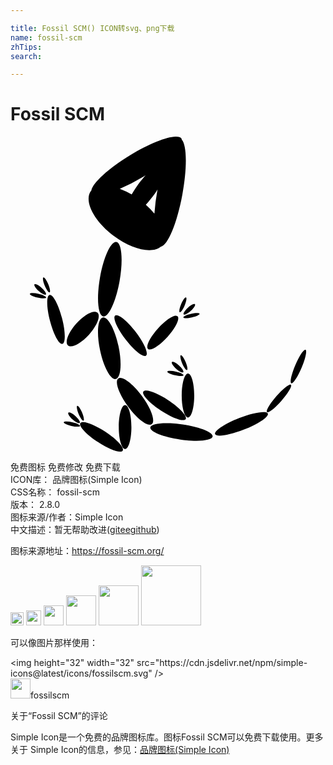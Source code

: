 ```yaml
---

title: Fossil SCM() ICON转svg、png下载
name: fossil-scm
zhTips: 
search: 

---
```


# Fossil SCM  <small style="font-size: 60%;font-weight: 100"></small>

<div id="svg" class="svg-wrap">
<svg role="img" xmlns="http://www.w3.org/2000/svg" viewBox="0 0 24 24"><title>Fossil SCM icon</title><path d="M12.571 0c-.699.022-2.041.555-3.458 1.419C7.464 2.42 6.258 3.538 6.16 4.108c-.008.009-.019.014-.026.023-.563.746.203 2.277 1.711 3.414 1.408 1.063 2.958 1.397 3.617.832.518-.09 1.227-1.776 1.627-3.94.383-2.054.35-3.812-.045-4.214-.006-.02.001-.048-.01-.066-.069-.113-.23-.163-.463-.156zm-2.277 2.936c-.164.193-.329.383-.492.605-.217.296-.403.587-.568.866a5.705 5.705 0 00-.908-.432 14.052 14.052 0 001.785-.914c.067-.04.118-.084.183-.125zm.912 1.084c-.004.024-.01.043-.015.066a16.33 16.33 0 00-.227 1.78 6.106 6.106 0 00-.654-.674c.215-.241.436-.507.652-.801.093-.127.16-.246.244-.371zm-3.14 4.002c-.41-.075-.968 1.14-1.246 2.706-.276 1.566-.164 2.897.246 2.969.41.072.972-1.141 1.248-2.707.276-1.566.164-2.896-.248-2.968zm-5.56 2.708c-.072.032-.026.314.103.625.132.312.297.539.37.51.074-.031.025-.311-.104-.623-.13-.312-.295-.54-.37-.512zm-.602.506c-.035-.005-.061 0-.076.018-.062.067.083.298.322.512.24.215.483.332.545.265.06-.07-.084-.298-.324-.513-.18-.16-.361-.267-.467-.282zm-.224.684c-.118 0-.197.02-.205.058-.017.077.247.205.587.282.343.078.636.078.653.002.017-.08-.248-.204-.588-.284a2.163 2.163 0 00-.447-.058zm1.296.144c-.251.067-.235.954.036 1.98.27 1.03.695 1.81.945 1.745.25-.067.234-.954-.037-1.98-.271-1.03-.694-1.812-.944-1.745zm10.394.186c-.072-.031-.237.198-.369.51-.13.311-.178.59-.103.62.072.032.24-.197.369-.51.13-.31.178-.591.103-.62zm.61.504c-.105.015-.285.12-.463.281-.238.213-.382.445-.323.512.058.064.304-.057.541-.27.238-.213.38-.443.32-.508-.014-.016-.04-.02-.075-.015zm-7.625.593c-.34.035-.86.369-1.326.883-.621.686-.914 1.437-.652 1.672.261.237.978-.125 1.601-.81.621-.689.912-1.437.65-1.674-.065-.059-.16-.082-.273-.07zm7.85.092c-.119 0-.276.018-.446.057-.343.077-.607.202-.59.281.017.077.31.077.652 0 .34-.077.607-.202.588-.28-.008-.037-.087-.057-.205-.058zm-6.13.168a.15.15 0 00-.099.028c-.21.163.143.978.793 1.82.647.841 1.346 1.393 1.557 1.23.21-.16-.148-.977-.795-1.818-.567-.737-1.172-1.251-1.455-1.26zm4.557.043c-.267-.03-.843.36-1.387.96-.62.685-.966 1.386-.767 1.563.196.18.861-.232 1.482-.917.621-.686.964-1.385.768-1.565a.17.17 0 00-.096-.04zm-5.603.133c-.386.082-.48 1.2-.205 2.492.273 1.292.815 2.275 1.2 2.193.387-.081.481-1.2.208-2.49-.276-1.292-.815-2.279-1.203-2.195zm15.448 2.459c-.13-.055-.48.471-.78 1.174-.297.705-.432 1.323-.3 1.378.13.056.48-.47.777-1.173.297-.705.433-1.324.303-1.38zm-9.503.412c-.07.031-.024.31.105.621.132.312.298.542.367.514.072-.031.027-.31-.105-.621-.13-.312-.295-.543-.367-.514zm-.6.506c-.035-.005-.062 0-.078.017-.06.07.087.297.324.51.238.213.481.33.541.264.06-.067-.083-.297-.32-.51-.178-.158-.36-.266-.467-.281zm-.224.681c-.118 0-.195.019-.203.057-.017.079.245.204.585.283.343.077.636.077.653 0 .016-.077-.246-.204-.586-.281a2.133 2.133 0 00-.45-.059zm1.37.21c-.26 0-.476.75-.476 1.675s.215 1.676.477 1.676c.26 0 .478-.75.478-1.676 0-.926-.217-1.676-.478-1.676zm-5.175.333a.235.235 0 00-.133.045c-.294.216.04 1.17.744 2.13.703.962 1.514 1.564 1.807 1.35.295-.215-.035-1.171-.74-2.13-.617-.842-1.315-1.41-1.678-1.395zm13.02.522c-.105-.094-.601.297-1.105.873-.503.575-.824 1.119-.718 1.213.108.093.603-.298 1.107-.873.504-.576.825-1.12.717-1.213zm-11.014.443c-.113-.005-.194.019-.23.074-.144.223.46.875 1.353 1.453.89.58 1.73.872 1.875.649.146-.223-.46-.877-1.35-1.457-.667-.434-1.308-.704-1.648-.719zM8.73 20.451c-.266 0-.48.75-.48 1.675 0 .926.214 1.676.48 1.676s.482-.75.482-1.676c0-.925-.216-1.675-.482-1.675zm-3.644.06c-.072.031-.026.313.103.625.132.312.297.539.37.51.074-.031.025-.312-.104-.623-.13-.312-.295-.54-.37-.512zm14.296.477c-.368-.04-1.127.127-1.96.453-1.107.434-1.929.984-1.833 1.228.096.242 1.074.093 2.181-.342 1.11-.434 1.932-.985 1.836-1.23-.024-.06-.102-.096-.224-.11zm-14.898.029c-.035-.005-.061 0-.076.018-.062.067.082.298.322.511.24.216.483.333.545.266.06-.07-.084-.298-.324-.514-.18-.16-.362-.267-.467-.281zm-.223.685c-.118 0-.196.019-.205.057-.016.08.248.204.588.283.343.077.636.077.653 0 .016-.077-.248-.204-.588-.281a2.116 2.116 0 00-.448-.059zm1.29.047c-.114-.005-.194.019-.231.075-.144.223.461.875 1.353 1.453.89.58 1.731.871 1.875.648.147-.223-.46-.877-1.35-1.457-.666-.433-1.307-.704-1.648-.719zm6.628.09c-.865-.036-1.493.081-1.527.32-.046.317.98.73 2.289.92 1.311.19 2.415.087 2.46-.232.046-.317-.98-.73-2.292-.92a9.203 9.203 0 00-.93-.088z"/></svg>
</div>
<detail full-name='fossil-scm'></detail>

<div class="detail-page">
<p>
<span><span class="badge-success badge">免费图标</span> <span class="badge-success badge">免费修改</span>  <span class="badge-success badge">免费下载</span> </span>
<br/>
<span>
ICON库：
<span class="badge-secondary badge">品牌图标(Simple Icon)</span> 
</span>
<br/>
<span>
CSS名称：
<span class="badge-secondary badge">fossil-scm</span> 
</span>

<br/>
<span>
版本：
<span class="badge-secondary badge">2.8.0</span> 
</span>
<br/>
<span>图标来源/作者：<span class="badge-light badge">Simple Icon</span></span> 
<br/>
<span class="zh-detail">中文描述：暂无<span class="help-link"><span>帮助改进</span>(<a href="https://gitee.com/liuwave/icon-helper/edit/master/json/brands/fossil-scm.json" target="_blank" rel="noopener noreferrer">gitee</a><a href="https://github.com/liuwave/icon-helper/edit/master/json/brands/fossil-scm.json" target="_blank" rel="noopener noreferrer">github</a></span>)</span><br/>
</p>
</div><div class="description description alert alert-light"><p>图标来源地址：<a href="https://fossil-scm.org/" target="_blank" rel="noopener noreferrer">https://fossil-scm.org/</a></p></div>
<div class="alert alert-dark">
<img height="21" width="21" src="https://cdn.jsdelivr.net/npm/simple-icons@latest/icons/fossilscm.svg" />
<img height="24" width="24" src="https://cdn.jsdelivr.net/npm/simple-icons@latest/icons/fossilscm.svg" />
<img height="32" width="32" src="https://cdn.jsdelivr.net/npm/simple-icons@latest/icons/fossilscm.svg" />
<img height="48" width="48" src="https://cdn.jsdelivr.net/npm/simple-icons@latest/icons/fossilscm.svg" />
<img height="64" width="64" src="https://cdn.jsdelivr.net/npm/simple-icons@latest/icons/fossilscm.svg" />
<img height="96" width="96" src="https://cdn.jsdelivr.net/npm/simple-icons@latest/icons/fossilscm.svg" />

</div>
<div>
  <p>可以像图片那样使用：    
  </p>
  <div class="alert alert-primary" style="font-size: 14px">
    &lt;img height="32" width="32" src="https://cdn.jsdelivr.net/npm/simple-icons@latest/icons/fossilscm.svg" /&gt;
    <copy-btn content='<img height="32" width="32" src="https://cdn.jsdelivr.net/npm/simple-icons@latest/icons/fossilscm.svg" />'></copy-btn>
  </div>
  <div class="alert alert-secondary">
    <img height="32" width="32" src="https://cdn.jsdelivr.net/npm/simple-icons@latest/icons/fossilscm.svg" />fossilscm
    <copy-btn content="fossilscm" btn-title="复制图标名称"></copy-btn>
  </div>
</div>

<Vssue title="关于“Fossil SCM”的评论" >关于“Fossil SCM”的评论</Vssue>


<div><p>Simple Icon是一个免费的品牌图标库。图标Fossil SCM可以免费下载使用。更多关于  Simple Icon的信息，参见：<a target="_blank" href="https://iconhelper.cn/brands.html">品牌图标(Simple Icon)</a>
</p></div>
